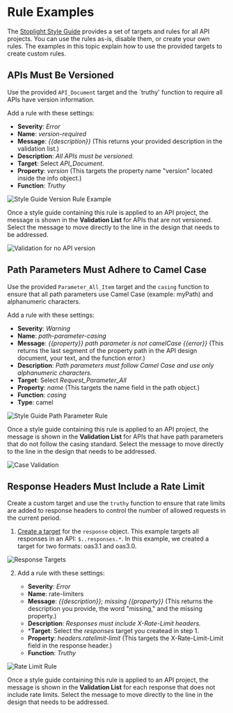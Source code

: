 # Rule Examples

The [Stoplight Style Guide](https://apistylebook.stoplight.io/docs/stoplight-style-guide) provides a set of targets and rules for all API projects. You can use the rules as-is, disable them, or create your own rules. The examples in this topic explain how to use the provided targets to create custom rules.

## APIs Must Be Versioned

Use the provided `API_Document` target and the `truthy' function to require all APIs have version information. 

Add a rule with these settings:

  - **Severity**: *Error* 
  - **Name**: *version-required*
  - **Message**:  *{{description}}* (This returns your provided description in the validation list.) 
  - **Description**: *All APIs must be versioned.*
  - **Target**: Select *API_Document*.
  - **Property**: *version* (This targets the property  name "version" located inside the info object.)
  - **Function**: *Truthy* 
  
![Style Guide Version Rule Example](https://stoplight.io/api/v1/projects/cHJqOjI/images/8M9DdeCUZyM)

Once a style guide containing this rule is applied to an API project, the message is shown in the **Validation List** for APIs that are not versioned. Select the message to move directly to the line in the design that needs to be addressed.

![Validation for no API version](https://stoplight.io/api/v1/projects/cHJqOjI/images/k6OxHA19nZk)

## Path Parameters Must Adhere to Camel Case

Use the provided `Parameter_All_Item` target and the `casing` function to ensure that all path parameters use Camel Case (example: myPath) and alphanumeric characters.

Add a rule with these settings:

  - **Severity**: *Warning* 
  - **Name**: *path-parameter-casing*
  - **Message**: *{{property}} path parameter is not camelCase {{error}}* (This returns the last segment of the property path in the API design document, your text, and the function error.) 
  - **Description**: *Path parameters must follow Camel Case and use only alphanumeric characters.*
  - **Target**: Select *Request_Parameter_All*
  - **Property**: *name* (This targets the name field in the path object.)
  - **Function**: *casing* 
  - **Type**: camel
    
![Style Guide Path Parameter Rule](https://stoplight.io/api/v1/projects/cHJqOjI/images/AEbmAKpH6lA)

Once a style guide containing this rule is applied to an API project, the message is shown in the **Validation List** for APIs that have path parameters that do not follow the casing standard. Select the message to move directly to the line in the design that needs to be addressed.

![Case Validation](https://stoplight.io/api/v1/projects/cHJqOjI/images/rjqUtPFdKdM)

## Response Headers Must Include a Rate Limit

Create a custom target and use the `truthy` function to ensure that rate limits are added to response headers to control the number of allowed requests in the current period.

1. [Create a target](b-create-targets.md) for the `response` object. This example targets all responses in an API: `$..responses.*`. In this example, we created a target for two formats: oas3.1 and oas3.0.

![Response Targets](https://stoplight.io/api/v1/projects/cHJqOjI/images/J2RbvdeFmNQ)

2. Add a rule with these settings:
      
   - **Severity**: *Error*
   - **Name**:  rate-limiters
   - **Message**: *{{description}}; missing {{property}}* (This returns the description you provide, the word "missing," and the missing property.)
   - **Description**: *Responses must include X-Rate-Limit headers.*
   - ***Target**: Select the *responses* target you createad in step 1.
   - **Property**: *headers.ratelimit-limit* (This targets the  X-Rate-Limit-Limit field in the response header.)
   - **Function**: *Truthy* 

![Rate Limit Rule](https://stoplight.io/api/v1/projects/cHJqOjI/images/IhogHCC6SOw)

Once a style guide containing this rule is applied to an API project, the message is shown in the **Validation List** for each response that does not include rate limits. Select the message to move directly to the line in the design that needs to be addressed.

